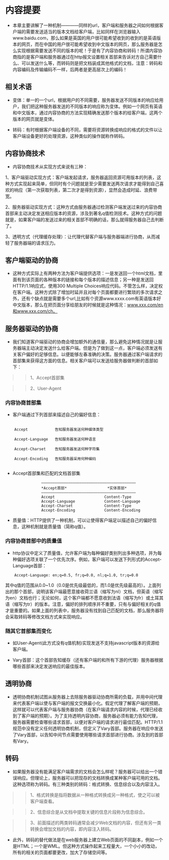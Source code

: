 # 内容提要

* 本章主要讲解了一种机制————同样的url，客户端和服务器之间如何根据客户端的需要发送适当的版本文档给客户端，比如同样在浏览器输入www.baidu.com，那么如果是英国的用户很可能希望收到的收到的是英语版本的网页，而在中国的用户很可能希望收到中文版本的网页，那么服务器是怎么实现根据需要发送不同的版本的呢！于是有了内容协商和转码！所谓内容协商指的是客户端和服务器通过在http报文设置相关首部来告诉对方自己需要什么、可以发送什么等，而转码则是把文档装成其他格式的文档，注意：转码和内容编码及传输编码不一样，后两者是更高层次上的编码！


## 相关术语

* 变体：单一的一个url，根据用户的不同需要，服务器发送不同版本的响应给用户，我们把这种服务器发送的不同版本的响应称为变体。例如一个网页有英语和中文版本，通过内容协商的方法实现精确发送那个版本的给客户端，这两个版本的网页就是变体。

* 转码：有时根据客户端设备的不同，需要将资源转换成响应的格式的文件以让客户端设备更好的处理资源，这种类似的操作就称作转码。


## 内容协商技术

* 内容协商技术从实现方式来说有三种：

1、客户端驱动实现方式：客户端发起请求，服务器返回资源可用版本的列表，这种方式实现起来简单，但同时有个问题就是至少需要发送两次请求才能得到自己喜欢的响应（第一次获取列表，第二次才是得到资源），显然会造成时延、浪费带宽。

2、服务器驱动实现方式：这种方式由服务器通过检测客户端发送过来的内容协商首部来主动决定发送相应版本的资源，涉及到著名q值检测技术。这种方式的问题就是，如果客户端的发送过来的相关首部不明确的话，那么就得服务器自己去判断了。

3、透明方式（代理缓存处理）：让代理代替客户端与服务器端进行协商，从而减轻了服务器端的请求压力。

## 客户端驱动的协商

* 这种方式实际上有两种方法为客户端提供选项：一是发送回一个html文档，里面有到该页面的各种版本的链接和每个版本的描述信息；另一种是发送回HTTP/1.1响应式，使用300 Multiple Choices响应代码。不管怎么样，决定权在客户端。这种方式除了增加时延并且对每个页面都要进行繁琐的多次请求之外，还有个缺点就是需要多个url,比如有个资源www.xxxx.com有英语版本好中文版本，那么在把页面分享给朋友的时候就是这种情况：www.xxx.com/en和www.xxx.com/ch。

## 服务器驱动的协商

* 我们知道客户端驱动的协商会增加额外的通信量，那么避免这种情况就是让服务器端主动决定发送什么给客户端。但是为了做到这一点，客户端必须发送有关客户偏好的足够信息。以便能够左春准确的决策。服务器通过客户端请求的首部集来获得这方面的信息。相关客户端可以发送给服务器做判断的首部如下：

>>1、Accept首部集

>>2、User-Agent

### 内容协商首部集

* 客户端通过下列首部来描述自己的偏好信息：

``` code
	
	Accept            告知服务器发送何种媒体类型

	Accept-Language   告知服务器发送何种语言

	Accept-Charset    告知服务器发送何种字符集

	Accept-Encoding   告知服务器采用何种编码


```

* Accept首部集和匹配的文档首部集

```
				——————————————————————————————————————————
				*Accept首部*  				*实体首部* 
				——————————————————————————————————————————
				Accept  					Content-Type 
				Accept-Language 			Content-Language 
				Accept-Charset  			Content-Type 
				Accept-Encoding  			Content-Encoding 

```  

* 质量值：HTTP提供了一种机制，可以让使得客户端足以描述自己的偏好信息，这种机制就是质量值（简称q值）。

### 内容协商首部中的质量值

* http协议中定义了质量值，允许客户端为每种偏好类别列出多种选项，并为每种偏好选项关联了一个优先次序。例如，客户端可以发送下列形式的Accept-Language首部：

```
	Accept-Language: en;q=0.5, fr;q=0.0, nl;q=1.0, tr;q=0.0

```
其中q值的范围从0.0~1.0（0.0是优先级最低的，而1.0是优先级最高的）。上面列出的那个首部，说明该客户端最愿意接收荷兰语（缩写为nl）文档，但英语（缩写为en）文档也行；无论如何，这个客户端都不愿意收到法语（缩写为fr）或土耳其语（缩写为tr）的版本。注意，偏好的排列顺序并不重要，只有与偏好相关的q值才是重要的。如果上面的列表中，服务器没有找到自己匹配的文档，那么服务器将会采取转码等修改文档方式来实现响应。

### 随其它首部集而变化

* 如User-Agent(此方式没有q值机制)实现发送不支持javascript版本的资源给客户端。

* Vary首部：这个首部告知缓存（还有客户端的和所有下游的代理）服务器根据哪些首部来决定发送响应的最佳版本。

## 透明协商

* 透明协商机制试图从服务器上去除服务器驱动协商所需的负载，并用中间代理来代表客户端以使与客户端的报文交换最小化。假定代理了解客户端的预期，这样就可以代表客户端与服务器协商（在客户端请求内容的时候，代理已经收到了客户端的预期）。为了支持透明内容协商，服务器必须有能力告知代理，服务器需要检查哪些请求首部，以便对客户端的请求进行最佳匹配。HTTP/1.1规范中没有定义任何透明协商机制，但定义了Vary首部。服务器在响应中发送了Vary首部，以告知中间节点需要使用哪些请求首部进行协商。涉及到的首部有Vary。

## 转码

* 如果服务器没有能满足客户端需求的文档会怎么样呢？服务器可以给出一个错误响应。但理论上，服务器可以把现存的文档转换成某种客户端可用的文档。这种选项称为转码。有三种类别的转码：格式转换、信息综合以及内容注入。

>>1、格式转换是指将数据从一种格式转换成另一种格式，使之可以被客户端查看。

>>2、信息综合是从文档中提取关键的信息片段称为信息综合。

>>3、前面描述的两类转码通常会减少Web文档的内容，但还有另一类转换会增加文档的内容，即内容注入转码。

* 此外，转码的替代做法是在web服务器上建立Web页面的不同副本，例如一个是HTML；一个是WML。但这种方式操作起来工程量大，一个小小的改动，所有的相关的页面都要更改，加大了存储空间等。



